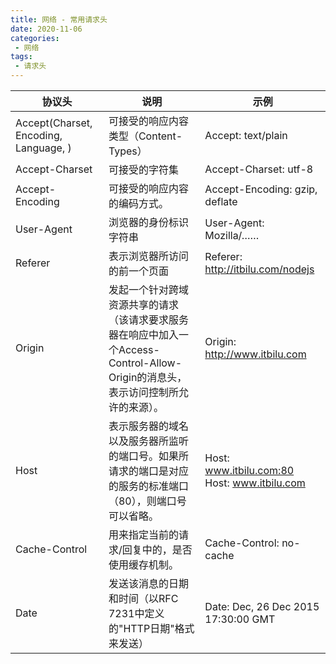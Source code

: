 ```yaml
---
title: 网络 - 常用请求头
date: 2020-11-06
categories:
 - 网络
tags:
 - 请求头
---
```


协议头 | 说明 | 示例 
---|---|---
Accept(Charset, Encoding, Language, ) | 可接受的响应内容类型（Content-Types）| Accept: text/plain
Accept-Charset | 可接受的字符集 | Accept-Charset: utf-8
Accept-Encoding | 可接受的响应内容的编码方式。 | Accept-Encoding: gzip, deflate
User-Agent | 浏览器的身份标识字符串 | User-Agent: Mozilla/……	
Referer | 表示浏览器所访问的前一个页面 | Referer: http://itbilu.com/nodejs
Origin | 发起一个针对跨域资源共享的请求（该请求要求服务器在响应中加入一个Access-Control-Allow-Origin的消息头，表示访问控制所允许的来源）。 | Origin: http://www.itbilu.com
Host | 表示服务器的域名以及服务器所监听的端口号。如果所请求的端口是对应的服务的标准端口（80），则端口号可以省略。| Host: www.itbilu.com:80 Host: www.itbilu.com
Cache-Control | 用来指定当前的请求/回复中的，是否使用缓存机制。 | Cache-Control: no-cache
Date | 发送该消息的日期和时间（以RFC 7231中定义的"HTTP日期"格式来发送）| Date: Dec, 26 Dec 2015 17:30:00 GMT
